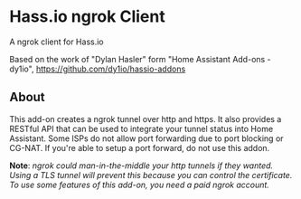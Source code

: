 # Hass.io ngrok Client

A ngrok client for Hass.io

Based on the work of "Dylan Hasler" form "Home Assistant Add-ons - dy1io", https://github.com/dy1io/hassio-addons

## About

This add-on creates a ngrok tunnel over http and https. It also provides a
RESTful API that can be used to integrate your tunnel status into Home Assistant.
Some ISPs do not allow port forwarding due to port blocking or CG-NAT. If you're
able to setup a port forward, do not use this addon.

**Note**: _ngrok could man-in-the-middle your http tunnels if they wanted.
          Using a TLS tunnel will prevent this because you can control the certificate.
          To use some features of this add-on, you need a paid ngrok account._

[github_link]: https://github.com/pssc/ha-addon-ngrok/issues
